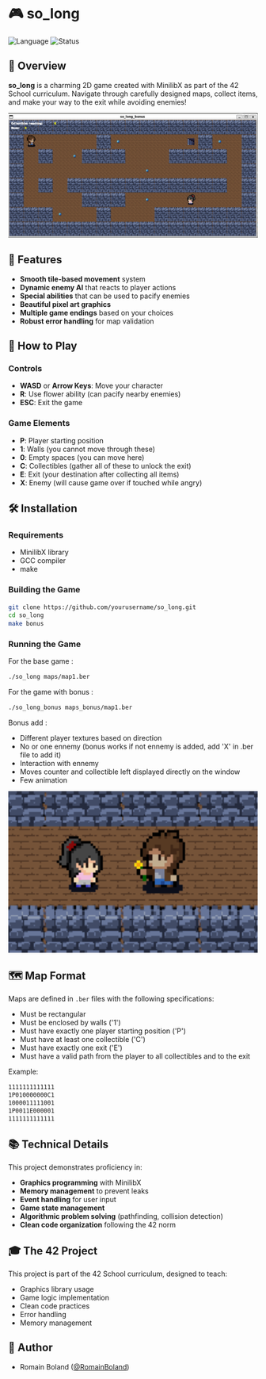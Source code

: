 # 🎮 so_long

![Language](https://img.shields.io/badge/language-C-blue)
![Status](https://img.shields.io/badge/status-completed-brightgreen)

## 📖 Overview

**so_long** is a charming 2D game created with MinilibX as part of the 42 School curriculum. Navigate through carefully designed maps, collect items, and make your way to the exit while avoiding enemies!

![Gameplay Screenshot](sprites/screenshots/full.png)

## 🚀 Features

- **Smooth tile-based movement** system
- **Dynamic enemy AI** that reacts to player actions
- **Special abilities** that can be used to pacify enemies
- **Beautiful pixel art graphics**
- **Multiple game endings** based on your choices
- **Robust error handling** for map validation

## 🎯 How to Play

### Controls
- **WASD** or **Arrow Keys**: Move your character
- **R**: Use flower ability (can pacify nearby enemies)
- **ESC**: Exit the game

### Game Elements
- **P**: Player starting position
- **1**: Walls (you cannot move through these)
- **0**: Empty spaces (you can move here)
- **C**: Collectibles (gather all of these to unlock the exit)
- **E**: Exit (your destination after collecting all items)
- **X**: Enemy (will cause game over if touched while angry)

## 🛠️ Installation

### Requirements
- MinilibX library
- GCC compiler
- make

### Building the Game
```bash
git clone https://github.com/yourusername/so_long.git
cd so_long
make bonus
```

### Running the Game
For the base game :
```bash
./so_long maps/map1.ber
```
For the game with bonus :
```bash
./so_long_bonus maps_bonus/map1.ber
```

Bonus add : 
 - Different player textures based on direction
 - No or one ennemy (bonus works if not ennemy is added, add 'X' in .ber file to add it)
 - Interaction with ennemy
 - Moves counter and collectible left displayed directly on the window
 - Few animation

<p align="center">
  <img src="sprites/screenshots/ennemy.png" width="600" alt="Enemy Encounter">
</p>

## 🗺️ Map Format

Maps are defined in `.ber` files with the following specifications:
- Must be rectangular
- Must be enclosed by walls ('1')
- Must have exactly one player starting position ('P')
- Must have at least one collectible ('C')
- Must have exactly one exit ('E')
- Must have a valid path from the player to all collectibles and to the exit

Example:
```
1111111111111
1P010000000C1
1000011111001
1P0011E000001
1111111111111
```

## 📚 Technical Details

This project demonstrates proficiency in:
- **Graphics programming** with MinilibX
- **Memory management** to prevent leaks
- **Event handling** for user input
- **Game state management** 
- **Algorithmic problem solving** (pathfinding, collision detection)
- **Clean code organization** following the 42 norm

## 🎓 The 42 Project

This project is part of the 42 School curriculum, designed to teach:
- Graphics library usage
- Game logic implementation
- Clean code practices
- Error handling
- Memory management

## 👤 Author

- Romain Boland ([@RomainBoland](https://github.com/RomainBoland))